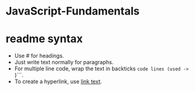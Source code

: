 # JavaScript-Fundamentals

# readme syntax

- Use # for headings. 
- Just write text normally for paragraphs.
- For multiple line code, wrap the text in backticks ```code lines (used -> ```)```.
- To create a hyperlink, use [link text](URL).
